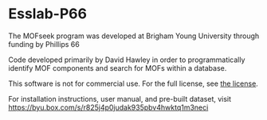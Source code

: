# Esslab-P66
The MOFseek program was developed at Brigham Young University through funding by Phillips 66

Code developed primarily by David Hawley in order to programmatically identify MOF components and search for MOFs within a database.

This software is not for commercial use. For the full license, see [the license](README-LICENSE.txt).

For installation instructions, user manual, and pre-built dataset, visit https://byu.box.com/s/r825j4p0judak935pbv4hwktq1m3neci

